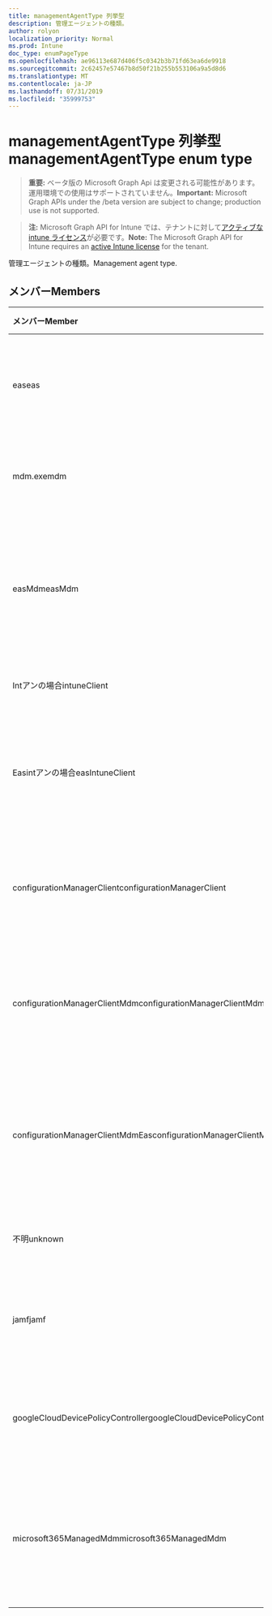 ```yaml
---
title: managementAgentType 列挙型
description: 管理エージェントの種類。
author: rolyon
localization_priority: Normal
ms.prod: Intune
doc_type: enumPageType
ms.openlocfilehash: ae96113e687d406f5c0342b3b71fd63ea6de9918
ms.sourcegitcommit: 2c62457e57467b8d50f21b255b553106a9a5d8d6
ms.translationtype: MT
ms.contentlocale: ja-JP
ms.lasthandoff: 07/31/2019
ms.locfileid: "35999753"
---
```

# <a name="managementagenttype-enum-type"></a><span data-ttu-id="f2d68-103">managementAgentType 列挙型</span><span class="sxs-lookup"><span data-stu-id="f2d68-103">managementAgentType enum type</span></span>

> <span data-ttu-id="f2d68-104">**重要:** ベータ版の Microsoft Graph Api は変更される可能性があります。運用環境での使用はサポートされていません。</span><span class="sxs-lookup"><span data-stu-id="f2d68-104">**Important:** Microsoft Graph APIs under the /beta version are subject to change; production use is not supported.</span></span>

> <span data-ttu-id="f2d68-105">**注:** Microsoft Graph API for Intune では、テナントに対して[アクティブな intune ライセンス](https://go.microsoft.com/fwlink/?linkid=839381)が必要です。</span><span class="sxs-lookup"><span data-stu-id="f2d68-105">**Note:** The Microsoft Graph API for Intune requires an [active Intune license](https://go.microsoft.com/fwlink/?linkid=839381) for the tenant.</span></span>

<span data-ttu-id="f2d68-106">管理エージェントの種類。</span><span class="sxs-lookup"><span data-stu-id="f2d68-106">Management agent type.</span></span>

## <a name="members"></a><span data-ttu-id="f2d68-107">メンバー</span><span class="sxs-lookup"><span data-stu-id="f2d68-107">Members</span></span>
|<span data-ttu-id="f2d68-108">メンバー</span><span class="sxs-lookup"><span data-stu-id="f2d68-108">Member</span></span>|<span data-ttu-id="f2d68-109">値</span><span class="sxs-lookup"><span data-stu-id="f2d68-109">Value</span></span>|<span data-ttu-id="f2d68-110">説明</span><span class="sxs-lookup"><span data-stu-id="f2d68-110">Description</span></span>|
|:---|:---|:---|
|<span data-ttu-id="f2d68-111">eas</span><span class="sxs-lookup"><span data-stu-id="f2d68-111">eas</span></span>|<span data-ttu-id="f2d68-112">1-d</span><span class="sxs-lookup"><span data-stu-id="f2d68-112">1</span></span>|<span data-ttu-id="f2d68-113">デバイスは、Exchange server によって管理されています。</span><span class="sxs-lookup"><span data-stu-id="f2d68-113">The device is managed by Exchange server.</span></span>|
|<span data-ttu-id="f2d68-114">mdm.exe</span><span class="sxs-lookup"><span data-stu-id="f2d68-114">mdm</span></span>|<span data-ttu-id="f2d68-115">pbm-2</span><span class="sxs-lookup"><span data-stu-id="f2d68-115">2</span></span>|<span data-ttu-id="f2d68-116">デバイスは Intune MDM によって管理されます。</span><span class="sxs-lookup"><span data-stu-id="f2d68-116">The device is managed by Intune MDM.</span></span>|
|<span data-ttu-id="f2d68-117">easMdm</span><span class="sxs-lookup"><span data-stu-id="f2d68-117">easMdm</span></span>|<span data-ttu-id="f2d68-118">1/3</span><span class="sxs-lookup"><span data-stu-id="f2d68-118">3</span></span>|<span data-ttu-id="f2d68-119">デバイスは、Exchange server と Intune MDM の両方によって管理されます。</span><span class="sxs-lookup"><span data-stu-id="f2d68-119">The device is managed by both Exchange server and Intune MDM.</span></span>|
|<span data-ttu-id="f2d68-120">Intアンの場合</span><span class="sxs-lookup"><span data-stu-id="f2d68-120">intuneClient</span></span>|<span data-ttu-id="f2d68-121">2/4</span><span class="sxs-lookup"><span data-stu-id="f2d68-121">4</span></span>|<span data-ttu-id="f2d68-122">Intune クライアント管理。</span><span class="sxs-lookup"><span data-stu-id="f2d68-122">Intune client managed.</span></span>|
|<span data-ttu-id="f2d68-123">Easintアンの場合</span><span class="sxs-lookup"><span data-stu-id="f2d68-123">easIntuneClient</span></span>|<span data-ttu-id="f2d68-124">5</span><span class="sxs-lookup"><span data-stu-id="f2d68-124">5</span></span>|<span data-ttu-id="f2d68-125">デバイスは EAS で、Intune クライアントはデュアル管理されています。</span><span class="sxs-lookup"><span data-stu-id="f2d68-125">The device is EAS and Intune client dual managed.</span></span>|
|<span data-ttu-id="f2d68-126">configurationManagerClient</span><span class="sxs-lookup"><span data-stu-id="f2d68-126">configurationManagerClient</span></span>|<span data-ttu-id="f2d68-127">8 </span><span class="sxs-lookup"><span data-stu-id="f2d68-127">8</span></span>|<span data-ttu-id="f2d68-128">デバイスは構成マネージャーによって管理されています。</span><span class="sxs-lookup"><span data-stu-id="f2d68-128">The device is managed by Configuration Manager.</span></span>|
|<span data-ttu-id="f2d68-129">configurationManagerClientMdm</span><span class="sxs-lookup"><span data-stu-id="f2d68-129">configurationManagerClientMdm</span></span>|<span data-ttu-id="f2d68-130">10 </span><span class="sxs-lookup"><span data-stu-id="f2d68-130">10</span></span>|<span data-ttu-id="f2d68-131">デバイスは、構成マネージャーおよび MDM によって管理されます。</span><span class="sxs-lookup"><span data-stu-id="f2d68-131">The device is managed by Configuration Manager and MDM.</span></span>|
|<span data-ttu-id="f2d68-132">configurationManagerClientMdmEas</span><span class="sxs-lookup"><span data-stu-id="f2d68-132">configurationManagerClientMdmEas</span></span>|<span data-ttu-id="f2d68-133">#</span><span class="sxs-lookup"><span data-stu-id="f2d68-133">11</span></span>|<span data-ttu-id="f2d68-134">デバイスは、構成マネージャー、MDM、Eas によって管理されます。</span><span class="sxs-lookup"><span data-stu-id="f2d68-134">The device is managed by Configuration Manager, MDM and Eas.</span></span>|
|<span data-ttu-id="f2d68-135">不明</span><span class="sxs-lookup"><span data-stu-id="f2d68-135">unknown</span></span>|<span data-ttu-id="f2d68-136">16</span><span class="sxs-lookup"><span data-stu-id="f2d68-136">16</span></span>|<span data-ttu-id="f2d68-137">管理エージェントの種類が不明です。</span><span class="sxs-lookup"><span data-stu-id="f2d68-137">Unknown management agent type.</span></span>|
|<span data-ttu-id="f2d68-138">jamf</span><span class="sxs-lookup"><span data-stu-id="f2d68-138">jamf</span></span>|<span data-ttu-id="f2d68-139">32</span><span class="sxs-lookup"><span data-stu-id="f2d68-139">32</span></span>|<span data-ttu-id="f2d68-140">デバイス属性は、Jamf から取得されます。</span><span class="sxs-lookup"><span data-stu-id="f2d68-140">The device attributes are fetched from Jamf.</span></span>|
|<span data-ttu-id="f2d68-141">googleCloudDevicePolicyController</span><span class="sxs-lookup"><span data-stu-id="f2d68-141">googleCloudDevicePolicyController</span></span>|<span data-ttu-id="f2d68-142">64</span><span class="sxs-lookup"><span data-stu-id="f2d68-142">64</span></span>|<span data-ttu-id="f2d68-143">デバイスは Google の CloudDPC によって管理されています。</span><span class="sxs-lookup"><span data-stu-id="f2d68-143">The device is managed by Google's CloudDPC.</span></span>|
|<span data-ttu-id="f2d68-144">microsoft365ManagedMdm</span><span class="sxs-lookup"><span data-stu-id="f2d68-144">microsoft365ManagedMdm</span></span>|<span data-ttu-id="f2d68-145">258</span><span class="sxs-lookup"><span data-stu-id="f2d68-145">258</span></span>|<span data-ttu-id="f2d68-146">このデバイスは、Microsoft 365 によって Intune によって管理されます。</span><span class="sxs-lookup"><span data-stu-id="f2d68-146">This device is managed by Microsoft 365 through Intune.</span></span>|





